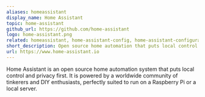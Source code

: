 ```yaml
---
aliases: homeassistant
display_name: Home Assistant
topic: home-assistant
github_url: https://github.com/home-assistant
logo: home-assistant.png
related: homeassistant, home-assistant-config, home-assistant-configuration, hassio
short_description: Open source home automation that puts local control and privacy first.
url: https://www.home-assistant.io
---
```

Home Assistant is an open source home automation system that puts local control and privacy first. It is powered by a worldwide community of tinkerers and DIY enthusiasts, perfectly suited to run on a Raspberry Pi or a local server.
